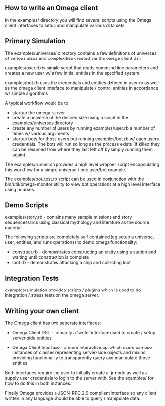 ## How to write an Omega client

In the examples/ directory you will find several scripts
using the Omega client interfaces to setup and manipulate
various data sets.

## Primary Simulation

The examples/universes/ directory contains a few definitions of universes
of various sizes and complexities created via the omega client dsl.

examples/user.rb is simple script that reads command line parameters
and creates a new user w/ a few initial entities in the specified system.

examples/bot.rb uses the credentials and entities defined in user.rb
as well as the omega client interface to manipulate / control entities
in accordance w/ simple algorithms

A typical workflow would be to
* startup the omega-server
* create a universe of the desired size using a script in
  the examples/universes directory
* create any number of users by running examples/user.rb a
  number of times w/ various arguments
* startup bots for those users but running examples/bot.rb
  w/ each users credentials. The bots will run so long as the
  process exists (if killed they can be resumed from where
  they last left off by simply running them again)

The examples/runner.sh provides a high level wrapper script
encapsulating this workflow for a simple universe / one user/bot
example.

The examples/bot_test.rb script can be used in conjunction with
the bin/util/omega-monitor utility to view bot operations at a
high level interface using ncurses.

## Demo Scripts

examples/story.rb - contains many sample missions and story sequences/arcs
using classical mythology and literature as the source material.

The following scripts are completely self contained (eg setup a
universe, user, entities, and runs operations) to demo omega
functionality:

* construct.rb - demonstrates constructing an entity using a station
  and waiting until construction is complete
* loot.rb - demonstrates attacking a ship and collecting loot

## Integration Tests

examples/simulation provides scripts / plugins which is used to
do integration / stress tests on the omega server.

## Writing your own client

The Omega client has two seperate interfaces:

* Omega Client DSL - primarily a 'write' interface used to
create / setup server side entities

* Omega Client Interface - a more interactive api which
users can use instances of classes representing server-side 
objects and mixins providing functionality to transparently
query and manipulate those entities

Both interfaces require the user to initially create a rjr node as well
as supply user credentials to login to the server with. See the examples/
for how to do this in both instances.

Finally Omega provides a JSON-RPC 2.0 compliant interface so any client
written in any language should be able to query / manipulate data.
